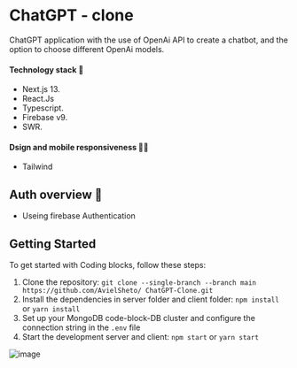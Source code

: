 # ChatGPT - clone
ChatGPT application with the use of OpenAi API to create a chatbot, and the option to choose different OpenAi models.

#### Technology stack 🧰
- Next.js 13.
- React.Js
- Typescript.
- Firebase v9.
- SWR.

#### Dsign and mobile responsiveness 🎨📱 
- Tailwind 

## Auth overview 🔐
- Useing firebase Authentication

## Getting Started
To get started with Coding blocks, follow these steps:
1. Clone the repository: `git clone --single-branch --branch main https://github.com/AvielSheto/
ChatGPT-Clone.git`
2. Install the dependencies in server folder and client folder: `npm install` or `yarn install`
3. Set up your MongoDB code-block-DB cluster and configure the connection string in the `.env` file
4. Start the development server and client: `npm start` or `yarn start`

![image](https://user-images.githubusercontent.com/94540100/221373237-6ccb78d1-8a38-4d9d-a314-7c07c7b6b66f.png)
